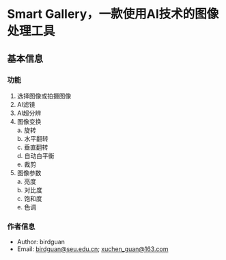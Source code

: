 # Smart Gallery，一款使用AI技术的图像处理工具
## 基本信息
### 功能
1. 选择图像或拍摄图像
2. AI滤镜
3. AI超分辨
4. 图像变换  
   a. 旋转  
   b. 水平翻转  
   c. 垂直翻转  
   d. 自动白平衡  
   e. 裁剪
5. 图像参数  
   a. 亮度  
   b. 对比度  
   c. 饱和度  
   e. 色调
### 作者信息
- Author: birdguan
- Email: birdguan@seu.edu.cn; xuchen_guan@163.com

##

